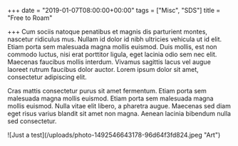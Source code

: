 +++
date = "2019-01-07T08:00:00+00:00"
tags = ["Misc", "SDS"]
title = "Free to Roam"

+++
Cum sociis natoque penatibus et magnis dis parturient montes, nascetur ridiculus mus. Nullam id dolor id nibh ultricies vehicula ut id elit. Etiam porta sem malesuada magna mollis euismod. Duis mollis, est non commodo luctus, nisi erat porttitor ligula, eget lacinia odio sem nec elit. Maecenas faucibus mollis interdum. Vivamus sagittis lacus vel augue laoreet rutrum faucibus dolor auctor. Lorem ipsum dolor sit amet, consectetur adipiscing elit.

Cras mattis consectetur purus sit amet fermentum. Etiam porta sem malesuada magna mollis euismod. Etiam porta sem malesuada magna mollis euismod. Nulla vitae elit libero, a pharetra augue. Maecenas sed diam eget risus varius blandit sit amet non magna. Aenean lacinia bibendum nulla sed consectetur.

!\[Just a test\](/uploads/photo-1492546643178-96d64f3fd824.jpeg "Art")